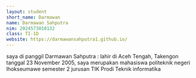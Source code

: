 ```yaml
---
layout: student
short_name: Darmawan
name: Darmawan Sahputra
nim: 2024573010132
class: TI-1D
website: https://darmawansahputra1.github.io/
---
```

saya di panggil Darmawan Sahputra : lahir di Aceh Tengah, Takengon tanggal 23 November 2005, saya merupakan mahasiswa politeknik negeri lhokseumawe semester 2 jurusan TIK Prodi Teknik informatika 